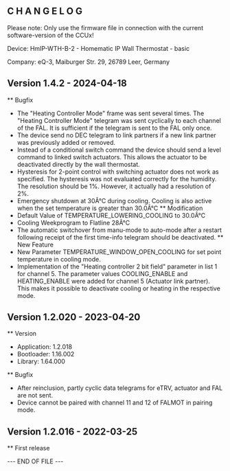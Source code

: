 C H A N G E L O G
-----------------

Please note: Only use the firmware file in connection with the current software-version of the CCUx!

Device: HmIP-WTH-B-2 - Homematic IP Wall Thermostat - basic

Company: eQ-3, Maiburger Str. 29, 26789 Leer, Germany


Version 1.4.2 - 2024-04-18
--------------------------------------------------------------
** Bugfix
   * The "Heating Controller Mode" frame was sent several times.
      The "Heating Controller Mode" telegram was sent cyclically to each channel of the
      FAL. It is sufficient if the telegram is sent to the FAL only once.
   * The device send no DEC telegram to link partners if a new link partner was
     previously added or removed.
   * Instead of a conditional switch command the device should send a level command to
     linked switch actuators. This allows the actuator to be deactivated directly by the
     wall thermostat.
   * Hysteresis for 2-point control with switching actuator does not work as specified.
     The hysteresis was not evaluated correctly for the humidity. The resolution should
     be 1%. However, it actually had a resolution of 2%.
   * Emergency shutdown at 30Â°C during cooling.
      Cooling is also active when the set temperature is greater than 30.0Â°C
** Modification
   * Default Value of TEMPERATURE_LOWERING_COOLING to 30.0Â°C
   * Cooling Weekprogram to Flatline 28Â°C
   * The automatic switchover from manu-mode to auto-mode after a restart following
     receipt of the first time-info telegram should be deactivated.
** New Feature
   * New Parameter TEMPERATURE_WINDOW_OPEN_COOLING for set point temperature in cooling
     mode.
   * Implementation of the "Heating controller 2 bit field" parameter in list 1 for
     channel 5. The parameter values COOLING_ENABLE and HEATING_ENABLE were added for
     channel 5 (Actuator link partner). This makes it possible to deactivate cooling or
     heating in the respective mode.
     

Version 1.2.020 - 2023-04-20
--------------------------------------------------------------
** Version
   * Application: 1.2.018
   * Bootloader:  1.16.002
   * Library:     1.64.000

** Bugfix
   * After reinclusion, partly cyclic data telegrams for eTRV, actuator and FAL are not
     sent.
   * Device cannot be paired with channel 11 and 12 of FALMOT in pairing mode.


Version 1.2.016 - 2022-03-25
--------------------------------------------------------------

** First release


--- END OF FILE ---

